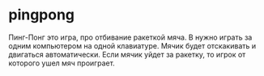 # pingpong
Пинг-Понг это игра, про отбивание ракеткой мяча. 
В нужно играть за одним компьютером на одной клавиатуре.
Мячик будет отскакивать и двигаться автоматически.
Если мячик уйдет за ракетку, то игрок от которого ушел мяч проиграет.
